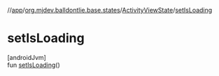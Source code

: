 //[app](../../../index.md)/[org.mjdev.balldontlie.base.states](../index.md)/[ActivityViewState](index.md)/[setIsLoading](set-is-loading.md)

# setIsLoading

[androidJvm]\
fun [setIsLoading](set-is-loading.md)()
